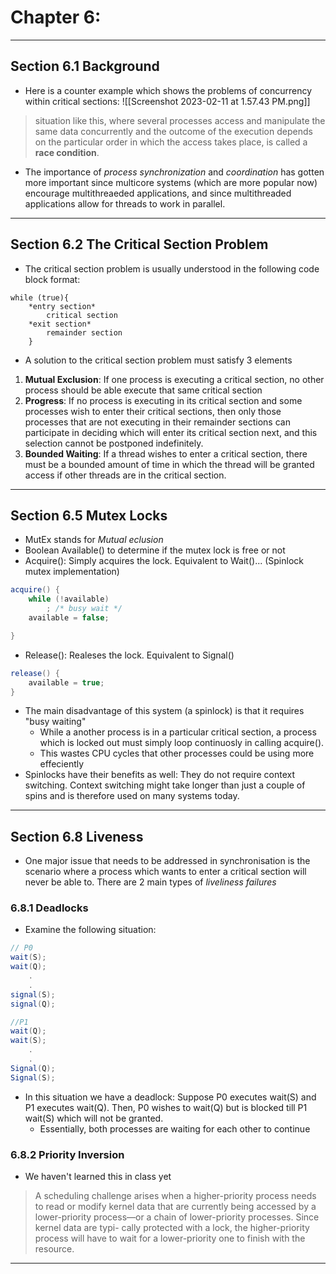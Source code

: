 # Chapter 6:  
---
## Section 6.1 Background
- Here is a counter example which shows the problems of concurrency within critical sections: 
![[Screenshot 2023-02-11 at 1.57.43 PM.png]]
> situation like this, where several processes access and manipulate the same data concurrently and the outcome of the execution depends on the particular order in which the access takes place, is called a **race condition**.
- The importance of *process synchronization* and *coordination* has gotten more important since multicore systems (which are more popular now) encourage multithreaeded applications, and since multithreaded applications allow for threads to work in parallel. 
---
## Section 6.2 The Critical Section Problem
- The critical section problem is usually understood in the following code block format: 
```
while (true){
	*entry section*
		critical section
	*exit section*
	    remainder section
    }
```
- A solution to the critical section problem must satisfy 3 elements
1. **Mutual Exclusion**: If one process is executing a critical section, no other process should be able execute that same critical section 
2. **Progress**: If no process is executing in its critical section and some processes wish to enter their critical sections, then only those processes that are not executing in their remainder sections can participate in deciding which will enter its critical section next, and this selection cannot be postponed indefinitely.
3. **Bounded Waiting**: If a thread wishes to enter a critical section, there must be a bounded amount of time in which the thread will be granted access if other threads are in the critical section. 
---
## Section  6.5 Mutex Locks
- MutEx stands for *Mutual eclusion* 
- Boolean Available() to determine if the mutex lock is free or not
- Acquire(): Simply acquires the lock. Equivalent to Wait()... (Spinlock mutex implementation)
```Java
acquire() {  
	while (!available)
	    ; /* busy wait */
    available = false;

}
```
- Release(): Realeses the lock. Equivalent to Signal()
```Java
release() { 
	available = true;
}
```
- The main disadvantage of this system (a spinlock) is that it requires "busy waiting" 
	- While a another process is in a particular critical section, a process which is locked out must simply loop continuosly in calling acquire(). 
	- This wastes CPU cycles that other processes could be using more effeciently 
- Spinlocks have their benefits as well: They do not require context switching. Context switching might take longer than just a couple of spins and is therefore used on many systems today. 
---
## Section 6.8 Liveness 
- One major issue that needs to be addressed in synchronisation is the scenario where a process which wants to enter a critical section will never be able to. There are 2 main types of *liveliness failures*
### 6.8.1 Deadlocks
- Examine the following situation: 
```Java
// P0
wait(S);
wait(Q);
	.
	.
signal(S);
signal(Q);
```
```Java
//P1
wait(Q);
wait(S);
	.
	.
Signal(Q);
Signal(S);
```
- In this situation we have a deadlock: Suppose P0 executes wait(S) and P1 executes wait(Q). Then, P0 wishes to wait(Q) but is blocked till P1 wait(S) which will not be granted. 
	- Essentially, both processes are waiting for each other to continue 
### 6.8.2 Priority Inversion
- We haven't learned this in class yet
> A scheduling challenge arises when a higher-priority process needs to read or modify kernel data that are currently being accessed by a lower-priority process—or a chain of lower-priority processes. Since kernel data are typi- cally protected with a lock, the higher-priority process will have to wait for a lower-priority one to finish with the resource.
---
